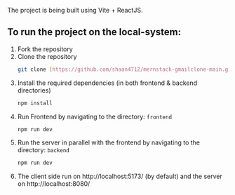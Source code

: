 The project is being built using Vite + ReactJS.

## To run the project on the local-system:

1. Fork the repository
2. Clone the repository
   ```sh
   git clone [https://github.com/shaan4712/mernstack-gmailclone-main.git]
   ```
3. Install the required dependencies (in both frontend & backend directories)
   ```sh
   npm install
   ```
4. Run Frontend by navigating to the directory: `frontend`
   ```sh
   npm run dev
   ```
5. Run the server in parallel with the frontend by navigating to the directory: `backend`
   ```sh
   npm run dev
   ```
6. The client side run on http://localhost:5173/ (by default) and the server on http://localhost:8080/ 
